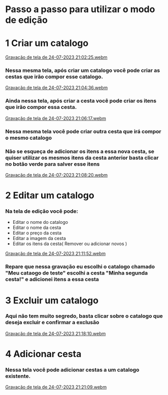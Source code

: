 # Passo a passo para utilizar o modo de edição

# 1 Criar um catalogo
[Gravação de tela de 24-07-2023 21:02:25.webm](https://github.com/itsmorais/doce_surpresa/assets/53665466/597bf97b-9768-43dd-b257-9826eb96bac3)
### Nessa mesma tela, após criar um catalogo você pode criar as cestas que irão compor esse catalogo.
[Gravação de tela de 24-07-2023 21:04:36.webm](https://github.com/itsmorais/doce_surpresa/assets/53665466/1c56b8ea-8487-444a-97ff-7d583b57383b)
### Ainda nessa tela, após criar a cesta você pode criar os itens que irão compor essa cesta.
[Gravação de tela de 24-07-2023 21:06:17.webm](https://github.com/itsmorais/doce_surpresa/assets/53665466/b9bcd660-4bf2-4526-a482-aea0ee31c82b)

### Nessa mesma tela você pode criar outra cesta que irá compor o mesmo catalogo
### Não se esqueça de adicionar os itens a essa nova cesta, se quiser utilizar os mesmos itens da cesta anterior basta clicar no botão verde para salver esse itens
[Gravação de tela de 24-07-2023 21:08:20.webm](https://github.com/itsmorais/doce_surpresa/assets/53665466/07ba953b-7686-44ec-b61a-b1dcacfb10f1)

# 2 Editar um catalogo
### Na tela de edição você pode:
- Editar o nome do catalogo
- Editar o nome da cesta
- Editar o preço da cesta
- Editar a imagem da cesta
- Editar os itens da cesta( Remover ou adicionar novos )

[Gravação de tela de 24-07-2023 21:11:52.webm](https://github.com/itsmorais/doce_surpresa/assets/53665466/7d6f02b8-ebfe-4f2d-9335-d2e8a0304825)

### Repare que nessa gravação eu escolhi o catalogo chamado "Meu cataogo de teste" escolhi a cesta "Minha segunda cesta!" e adicionei itens a essa cesta

# 3 Excluir um catalogo
### Aqui não tem muito segredo, basta clicar sobre o catalogo que deseja excluir e confirmar a exclusão

[Gravação de tela de 24-07-2023 21:18:10.webm](https://github.com/itsmorais/doce_surpresa/assets/53665466/e0a59383-d740-4f5b-8eb9-fbe52bf7597a)

# 4 Adicionar cesta
### Nessa tela você pode adicionar cestas a um catalogo existente.

[Gravação de tela de 24-07-2023 21:21:09.webm](https://github.com/itsmorais/doce_surpresa/assets/53665466/506a1b50-8848-4c5d-8573-350526698949)
